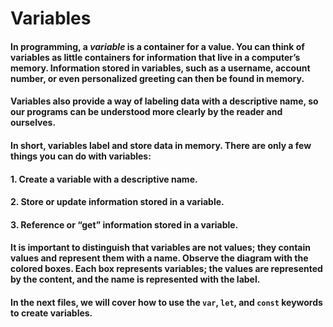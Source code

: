 # Variables

#### In programming, a *variable* is a container for a value. You can think of variables as little containers for information that live in a computer’s memory. Information stored in variables, such as a username, account number, or even personalized greeting can then be found in memory.

#### Variables also provide a way of labeling data with a descriptive name, so our programs can be understood more clearly by the reader and ourselves.

#### In short, variables label and store data in memory. There are only a few things you can do with variables:

#### 1. Create a variable with a descriptive name.
#### 2. Store or update information stored in a variable.
#### 3. Reference or “get” information stored in a variable.

#### It is important to distinguish that variables are not values; they contain values and represent them with a name. Observe the diagram with the colored boxes. Each box represents variables; the values are represented by the content, and the name is represented with the label.

#### In the next files, we will cover how to use the `var`, `let`, and `const` keywords to create variables.